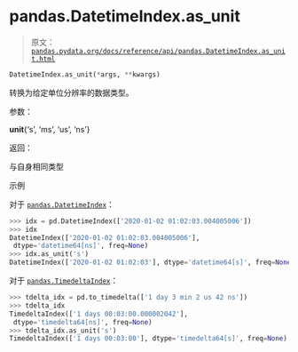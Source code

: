 # pandas.DatetimeIndex.as_unit

> 原文：[`pandas.pydata.org/docs/reference/api/pandas.DatetimeIndex.as_unit.html`](https://pandas.pydata.org/docs/reference/api/pandas.DatetimeIndex.as_unit.html)

```py
DatetimeIndex.as_unit(*args, **kwargs)
```

转换为给定单位分辨率的数据类型。

参数：

**unit**{‘s’, ‘ms’, ‘us’, ‘ns’}

返回：

与自身相同类型

示例

对于 [`pandas.DatetimeIndex`](https://pandas.pydata.org/docs/reference/api/pandas.DatetimeIndex.html#pandas.DatetimeIndex "pandas.DatetimeIndex")：

```py
>>> idx = pd.DatetimeIndex(['2020-01-02 01:02:03.004005006'])
>>> idx
DatetimeIndex(['2020-01-02 01:02:03.004005006'],
 dtype='datetime64[ns]', freq=None)
>>> idx.as_unit('s')
DatetimeIndex(['2020-01-02 01:02:03'], dtype='datetime64[s]', freq=None) 
```

对于 [`pandas.TimedeltaIndex`](https://pandas.pydata.org/docs/reference/api/pandas.TimedeltaIndex.html#pandas.TimedeltaIndex "pandas.TimedeltaIndex")：

```py
>>> tdelta_idx = pd.to_timedelta(['1 day 3 min 2 us 42 ns'])
>>> tdelta_idx
TimedeltaIndex(['1 days 00:03:00.000002042'],
 dtype='timedelta64[ns]', freq=None)
>>> tdelta_idx.as_unit('s')
TimedeltaIndex(['1 days 00:03:00'], dtype='timedelta64[s]', freq=None) 
```
